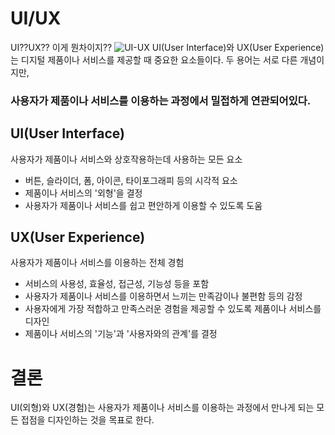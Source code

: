 # UI/UX
UI??UX?? 이게 뭔차이지??
![UI-UX](https://github.com/Ohleesang/TIL/assets/148442711/193ac513-6569-43d8-a338-66d7d98b926b)
UI(User Interface)와 UX(User Experience)는 디지털 제품이나 서비스를 제공할 때 중요한 요소들이다. 두 용어는 서로 다른 개념이지만, 
### 사용자가 제품이나 서비스를 이용하는 과정에서 밀접하게 연관되어있다.

## UI(User Interface)
사용자가 제품이나 서비스와 상호작용하는데 사용하는 모든 요소
- 버튼, 슬라이더, 폼, 아이콘, 타이포그래피 등의 시각적 요소
- 제품이나 서비스의 '외형'을 결정
- 사용자가 제품이나 서비스를 쉽고 편안하게 이용할 수 있도록 도움

## UX(User Experience)
사용자가 제품이나 서비스를 이용하는 전체 경험
- 서비스의 사용성, 효율성, 접근성, 기능성 등을 포함
- 사용자가 제품이나 서비스를 이용하면서 느끼는 만족감이나 불편함 등의 감정
- 사용자에게 가장 적합하고 만족스러운 경험을 제공할 수 있도록 제품이나 서비스를 디자인
- 제품이나 서비스의 '기능'과 '사용자와의 관계'를 결정

# 결론
UI(외형)와 UX(경험)는 사용자가 제품이나 서비스를 이용하는 과정에서 만나게 되는 모든 접점을 디자인하는 것을 목표로 한다.